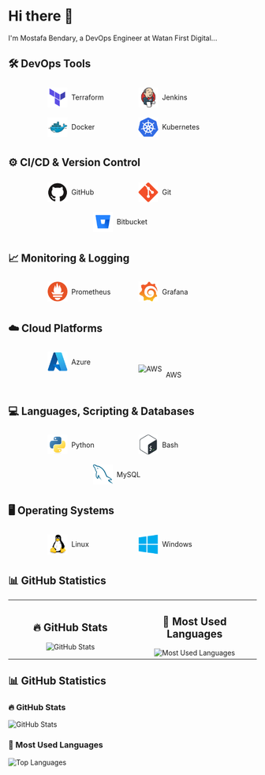 # Hi there 👋
I'm Mostafa Bendary, a DevOps Engineer at Watan First Digital...

## 🛠️ DevOps Tools

<p align="center">
  <span style="display:inline-flex; align-items:center; width:160px; margin:10px;">
    <img src="https://raw.githubusercontent.com/devicons/devicon/master/icons/terraform/terraform-original.svg" height="40" alt="Terraform" style="margin-right:8px;" />
    Terraform
  </span>
  <span style="display:inline-flex; align-items:center; width:160px; margin:10px;">
    <img src="https://raw.githubusercontent.com/devicons/devicon/master/icons/jenkins/jenkins-original.svg" height="40" alt="Jenkins" style="margin-right:8px;" />
    Jenkins
  </span>
  <span style="display:inline-flex; align-items:center; width:160px; margin:10px;">
    <img src="https://raw.githubusercontent.com/devicons/devicon/master/icons/docker/docker-original.svg" height="40" alt="Docker" style="margin-right:8px;" />
    Docker
  </span>
  <span style="display:inline-flex; align-items:center; width:160px; margin:10px;">
    <img src="https://raw.githubusercontent.com/devicons/devicon/master/icons/kubernetes/kubernetes-plain.svg" height="40" alt="Kubernetes" style="margin-right:8px;" />
    Kubernetes
  </span>
</p>

## ⚙️ CI/CD & Version Control

<p align="center">
  <span style="display:inline-flex; align-items:center; width:160px; margin:10px;">
    <img src="https://raw.githubusercontent.com/devicons/devicon/master/icons/github/github-original.svg" height="40" alt="GitHub" style="margin-right:8px;" />
    GitHub
  </span>
  <span style="display:inline-flex; align-items:center; width:160px; margin:10px;">
    <img src="https://raw.githubusercontent.com/devicons/devicon/master/icons/git/git-original.svg" height="40" alt="Git" style="margin-right:8px;" />
    Git
  </span>
  <span style="display:inline-flex; align-items:center; width:160px; margin:10px;">
    <img src="https://raw.githubusercontent.com/devicons/devicon/master/icons/bitbucket/bitbucket-original.svg" height="40" alt="Bitbucket" style="margin-right:8px;" />
    Bitbucket
  </span>
</p>

## 📈 Monitoring & Logging

<p align="center">
  <span style="display:inline-flex; align-items:center; width:160px; margin:10px;">
    <img src="https://raw.githubusercontent.com/devicons/devicon/master/icons/prometheus/prometheus-original.svg" height="40" alt="Prometheus" style="margin-right:8px;" />
    Prometheus
  </span>
  <span style="display:inline-flex; align-items:center; width:160px; margin:10px;">
    <img src="https://raw.githubusercontent.com/devicons/devicon/master/icons/grafana/grafana-original.svg" height="40" alt="Grafana" style="margin-right:8px;" />
    Grafana
  </span>
</p>

## ☁️ Cloud Platforms

<p align="center">
  <span style="display:inline-flex; align-items:center; width:160px; margin:10px;">
    <img src="https://raw.githubusercontent.com/devicons/devicon/master/icons/azure/azure-original.svg" height="40" alt="Azure" style="margin-right:8px;" />
    Azure
  </span>
  <span style="display:inline-flex; align-items:center; width:160px; margin:10px;">
    <img src="https://raw.githubusercontent.com/devicons/devicon/master/icons/aws/aws-original.svg" height="40" alt="AWS" style="margin-right:8px;" />
    AWS
  </span>
</p>

## 💻 Languages, Scripting & Databases

<p align="center">
  <span style="display:inline-flex; align-items:center; width:160px; margin:10px;">
    <img src="https://raw.githubusercontent.com/devicons/devicon/master/icons/python/python-original.svg" height="40" alt="Python" style="margin-right:8px;" />
    Python
  </span>
  <span style="display:inline-flex; align-items:center; width:160px; margin:10px;">
    <img src="https://raw.githubusercontent.com/devicons/devicon/master/icons/bash/bash-original.svg" height="40" alt="Bash" style="margin-right:8px;" />
    Bash
  </span>
  <span style="display:inline-flex; align-items:center; width:160px; margin:10px;">
    <img src="https://raw.githubusercontent.com/devicons/devicon/master/icons/mysql/mysql-original.svg" height="40" alt="MySQL" style="margin-right:8px;" />
    MySQL
  </span>
</p>

## 🖥️ Operating Systems

<p align="center">
  <span style="display:inline-flex; align-items:center; width:160px; margin:10px;">
    <img src="https://raw.githubusercontent.com/devicons/devicon/master/icons/linux/linux-original.svg" height="40" alt="Linux" style="margin-right:8px;" />
    Linux
  </span>
  <span style="display:inline-flex; align-items:center; width:160px; margin:10px;">
    <img src="https://raw.githubusercontent.com/devicons/devicon/master/icons/windows8/windows8-original.svg" height="40" alt="Windows" style="margin-right:8px;" />
    Windows
  </span>
</p>


## 📊 GitHub Statistics

<table>
  <tr>
    <td align="center" width="50%">
      <h2>🔥 GitHub Stats</h2>
      <img src="https://github-readme-stats.vercel.app/api?username=mostafabendary&show_icons=true&theme=tokyonight&hide_border=true" alt="GitHub Stats" width="500" />
    </td>
    <td align="center" width="50%">
      <h2>🚀 Most Used Languages</h2>
      <img src="https://github-readme-stats.vercel.app/api/top-langs/?username=mostafabendary&layout=compact&theme=tokyonight&hide_border=true" alt="Most Used Languages" width="500" />
    </td>
  </tr>
</table>


## 📊 GitHub Statistics

### 🔥 GitHub Stats
![GitHub Stats](https://github-readme-stats.vercel.app/api?username=mostafabendary&show_icons=true&theme=tokyonight&hide_border=true)

### 🚀 Most Used Languages
![Top Languages](https://github-readme-stats.vercel.app/api/top-langs/?username=mostafabendary&layout=compact&theme=tokyonight&hide_border=true)

